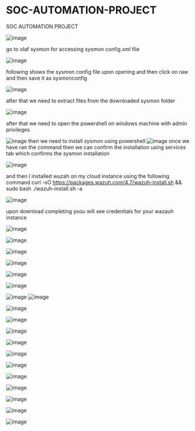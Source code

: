 # SOC-AUTOMATION-PROJECT
SOC AUTOMATION PROJECT

![image](https://github.com/user-attachments/assets/869824b4-807b-4c7b-9584-8be8f728f974)

go to olaf sysmon for accessing sysmon config.xml file


![image](https://github.com/user-attachments/assets/8b6a9360-79e9-40ab-93b7-4ddd0f671509)

following shows the sysmon config file upon opening and then click on raw and then save it as sysmonconfig



![image](https://github.com/user-attachments/assets/5fe7ac93-5fe9-4fb8-a54b-a62ff50b092f)

after that we need to extract files from the downloaded sysmon folder

![image](https://github.com/user-attachments/assets/6e6ebe64-238f-4a97-88bb-22591d64d0e6)

after that we need to open the powershell on windows machine with admin privileges 

![image](https://github.com/user-attachments/assets/217bd257-29dc-4c55-a479-5af408dcf67d)
then we need to install sysmon using powershell
![image](https://github.com/user-attachments/assets/60db5769-3090-498d-93c0-6cbc26800215)
once we have ran the command then we can confirm the installation using services tab which confirms the sysmon installation 

![image](https://github.com/user-attachments/assets/d77ef5f3-0980-4777-b6e0-0b892f127889)




and then I installed wuzah on my cloud instance using the following command
curl -sO https://packages.wazuh.com/4.7/wazuh-install.sh && sudo bash ./wazuh-install.sh -a


![image](https://github.com/user-attachments/assets/f8d3387d-8dd9-4087-bff2-36da7e3c4663)

upon download completing yoou will see credentials for your wazauh instance

![image](https://github.com/user-attachments/assets/458683b1-f817-4cc3-b070-197853242fa7)

![image](https://github.com/user-attachments/assets/7978f45d-7b85-40b3-9094-d90d65195c47)


![image](https://github.com/user-attachments/assets/655a9768-e26f-4b59-adc7-16c4b462fd52)


![image](https://github.com/user-attachments/assets/6cd39532-d2bd-4a7b-af7a-0086b77bc343)

![image](https://github.com/user-attachments/assets/11570c54-6ba3-425c-b3a6-8f7c44e09f93)


![image](https://github.com/user-attachments/assets/81f323aa-9265-4669-8c17-fbcc40900548)

![image](https://github.com/user-attachments/assets/fb1e6381-079e-48fe-a320-8b8220148667)
![image](https://github.com/user-attachments/assets/e1d24da3-7c19-48a1-8b25-2d21e2f9b884)

![image](https://github.com/user-attachments/assets/b8dcd003-b370-4260-8a35-9a826310b6c5)

![image](https://github.com/user-attachments/assets/ec1714f6-5de1-4880-b49e-709dc248c72f)

![image](https://github.com/user-attachments/assets/80f0574c-27e1-4095-bd88-14e8bebe81b6)



![image](https://github.com/user-attachments/assets/9c36230b-c03b-4dc6-b56b-63bc85ddf588)


![image](https://github.com/user-attachments/assets/3028ca68-51b0-43d0-baef-ee034875c297)

![image](https://github.com/user-attachments/assets/0c1812e2-af5d-421a-91d6-6e19c770d26a)


![image](https://github.com/user-attachments/assets/330407c3-04fa-4397-8724-0997ffcc4698)

![image](https://github.com/user-attachments/assets/fec29534-3393-41e5-9f92-672b74e8da13)


![image](https://github.com/user-attachments/assets/ece581f2-44ee-478d-8458-c42f774f32ba)

![image](https://github.com/user-attachments/assets/5514629b-d57f-4d93-966d-4b8d0befc18e)





![image](https://github.com/user-attachments/assets/5cfcbe7e-215c-4195-9842-c2d311087e86)



